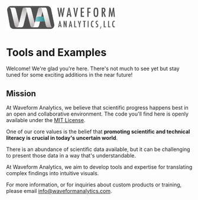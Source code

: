 <img src="https://github.com/Waveform-Analytics/.github/blob/main/profile/WA-logo-with-text%402x.png" alt="WA Logo" width="300">

# Tools and Examples

Welcome! We're glad you're here. There's not much to see yet but stay tuned for some exciting additions in the near future!

## Mission

At Waveform Analytics, we believe that scientific progress happens best in an open and collaborative environment. The code you'll find here is openly available under the [MIT License](https://opensource.org/license/mit). 

One of our core values is the belief that **promoting scientific and technical literacy is crucial in today's uncertain world**. 

There is an abundance of scientific data available, but it can be challenging to present those data in a way that's understandable.

At Waveform Analytics, we aim to develop  tools and expertise for translating complex findings into intuitive visuals.

For more information, or for inquiries about custom products or training, please email [info@waveformanalytics.com](mailto:info@waveformanalytics.com).
